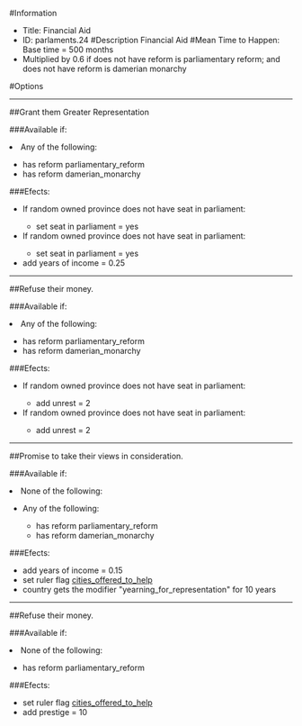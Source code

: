#Information
 - Title: Financial Aid
 - ID: parlaments.24
#Description
Financial Aid
#Mean Time to Happen:
Base time = 500 months
 - Multiplied by 0.6 if does not have reform is parliamentary reform; and does not have reform is damerian monarchy

#Options

___
##Grant them Greater Representation

###Available if:
<li>Any of the following:</li><ul><li>has reform parliamentary_reform</li><li>has reform  damerian_monarchy</li></ul>

###Efects:<ul><li>If random owned province does not have seat in parliament:</li><ul><li>set seat in parliament = yes</li></ul><li>If random owned province does not have seat in parliament:</li><ul><li>set seat in parliament = yes</li></ul><li>add years of income = 0.25</li></ul>

___
##Refuse their money.

###Available if:
<li>Any of the following:</li><ul><li>has reform parliamentary_reform</li><li>has reform  damerian_monarchy</li></ul>

###Efects:<ul><li>If random owned province does not have seat in parliament:</li><ul><li>add unrest = 2</li></ul><li>If random owned province does not have seat in parliament:</li><ul><li>add unrest = 2</li></ul></ul>

___
##Promise to take their views in consideration.

###Available if:
<li>None of the following:</li><ul><li>Any of the following:</li><ul><li>has reform parliamentary_reform</li><li>has reform  damerian_monarchy</li></ul></ul>

###Efects:<ul><li>add years of income = 0.15</li><li>set ruler flag [cities_offered_to_help](../flags/cities_offered_to_help.md)</li><li>country gets the modifier "yearning_for_representation" for 10 years</li></ul>

___
##Refuse their money.

###Available if:
<li>None of the following:</li><ul><li>has reform parliamentary_reform</li></ul>

###Efects:<ul><li>set ruler flag [cities_offered_to_help](../flags/cities_offered_to_help.md)</li><li>add prestige = 10</li></ul>
